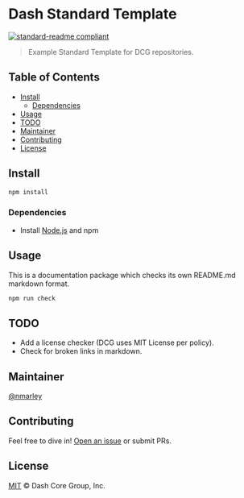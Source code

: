 # Dash Standard Template

[![standard-readme compliant](https://img.shields.io/badge/readme%20style-standard-brightgreen.svg)](https://github.com/RichardLitt/standard-readme)

> Example Standard Template for DCG repositories.

## Table of Contents

- [Install](#install)
  - [Dependencies](#dependencies)
- [Usage](#usage)
- [TODO](#todo)
- [Maintainer](#maintainer)
- [Contributing](#contributing)
- [License](#license)

## Install

```bash
npm install
```

### Dependencies

- Install [Node.js](https://nodejs.org/en/) and npm

## Usage

This is a documentation package which checks its own README.md markdown format.

```bash
npm run check
```

## TODO

- Add a license checker (DCG uses MIT License per policy).
- Check for broken links in markdown.

## Maintainer

[@nmarley](https://github.com/nmarley)

## Contributing

Feel free to dive in! [Open an issue](https://github.com/dashevo/dash-std-template/issues/new) or submit PRs.

## License

[MIT](LICENSE) &copy; Dash Core Group, Inc.
